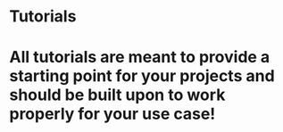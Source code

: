 # Tutorials
# All tutorials are meant to provide a starting point for your projects and should be built upon to work properly for your use case!
